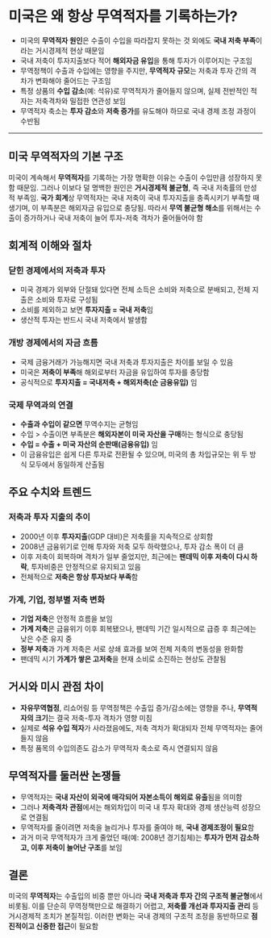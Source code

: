 # 미국은 왜 항상 무역적자를 기록하는가?


* 미국의 **무역적자 원인**은 수출이 수입을 따라잡지 못하는 것 외에도 **국내 저축 부족**이라는 거시경제적 현상 때문임
* 국내 저축이 투자지출보다 적어 **해외자금 유입**을 통해 투자가 이루어지는 구조임
* 무역정책이 수출과 수입에는 영향을 주지만, **무역적자 규모**는 저축과 투자 간의 격차가 변화해야 줄어드는 구조임
* 특정 상품의 **수입 감소**(예: 석유)로 무역적자가 줄어들지 않으며, 실제 전반적인 적자는 저축격차와 밀접한 연관성 보임
* 무역적자 축소는 **투자 감소**와 **저축 증가**를 유도해야 하므로 국내 경제 조정 과정이 수반됨

---

미국 무역적자의 기본 구조
--------------

미국이 계속해서 **무역적자**를 기록하는 가장 명확한 이유는 수출이 수입만큼 성장하지 못함 때문임. 그러나 이보다 덜 명백한 원인은 **거시경제적 불균형**, 즉 국내 저축률의 만성적 부족임. **국가 회계**상 무역적자는 국내 저축이 국내 투자지출을 충족시키기 부족할 때 생기며, 이 부족분은 해외자금 유입으로 충당됨. 따라서 **무역 불균형 해소**를 위해서는 수출이 증가하거나 국내 저축이 늘어 투자-저축 격차가 줄어들어야 함

회계적 이해와 절차
----------

### 닫힌 경제에서의 저축과 투자

* 미국 경제가 외부와 단절돼 있다면 전체 소득은 소비와 저축으로 분배되고, 전체 지출은 소비와 투자로 구성됨
* 소비를 제외하고 보면 **투자지출 = 국내 저축**임
* 생산적 투자는 반드시 국내 저축에서 발생함

### 개방 경제에서의 자금 흐름

* 국제 금융거래가 가능해지면 국내 저축과 투자지출은 차이를 보일 수 있음
* 미국은 **저축이 부족**해 해외로부터 자금을 유입하여 투자를 충당함
* 공식적으로 **투자지출 = 국내저축 + 해외저축(순 금융유입)** 임

### 국제 무역과의 연결

* **수출과 수입이 같으면** 무역수지는 균형임
* 수입 > 수출이면 부족분은 **해외자본이 미국 자산을 구매**하는 형식으로 충당됨
* **수입 = 수출 + 미국 자산의 순판매(금융유입)** 임
* 이 금융유입은 쉽게 다른 투자로 전환될 수 있으며, 미국의 총 차입규모는 위 두 방식 모두에서 동일하게 산출됨

주요 수치와 트렌드
----------

### 저축과 투자 지출의 추이

* 2000년 이후 **투자지출**(GDP 대비)은 저축률을 지속적으로 상회함
* 2008년 금융위기로 인해 투자와 저축 모두 하락했으나, 투자 감소 폭이 더 큼
* 이후 저축이 회복하며 격차가 일부 줄었지만, 최근에는 **팬데믹 이후 저축이 다시 하락**, 투자비중은 안정적으로 유지되고 있음
* 전체적으로 **저축은 항상 투자보다 부족**함

### 가계, 기업, 정부별 저축 변화

* **기업 저축**은 안정적 흐름을 보임
* **가계 저축**은 금융위기 이후 회복됐으나, 팬데믹 기간 일시적으로 급증 후 최근에는 낮은 수준 유지 중
* **정부 저축**과 가계 저축은 서로 상쇄 효과를 보여 전체 저축의 변동성을 완화함
* 팬데믹 시기 **가계가 쌓은 고저축**을 현재 소비로 소진하는 현상도 관찰됨

거시와 미시 관점 차이
------------

* **자유무역협정**, 리쇼어링 등 무역정책은 수출입 증가/감소에는 영향을 주나, **무역적자의 크기**는 결국 저축-투자 격차가 영향 미침
* 실제로 **석유 수입 적자**가 사라졌음에도, 저축 격차가 확대되자 전체 무역적자는 줄어들지 않음
* 특정 품목의 수입의존도 감소가 무역적자 축소로 즉시 연결되지 않음

무역적자를 둘러싼 논쟁들
-------------

* 무역적자는 **국내 자산이 외국에 매각되어 자본소득이 해외로 유출**됨을 의미함
* 그러나 **저축격차 관점**에서는 해외차입이 미국 내 투자 확대와 경제 생산능력 성장으로 연결됨
* 무역적자를 줄이려면 저축을 늘리거나 투자를 줄여야 해, **국내 경제조정이 필요**함
* 과거 미국 무역적자가 크게 줄었던 때(예: 2008년 경기침체)는 **투자가 먼저 감소하고, 이후 저축이 늘어난 구조**를 보임

결론
--

미국의 **무역적자**는 수출입의 비중 뿐만 아니라 **국내 저축과 투자 간의 구조적 불균형**에서 비롯됨. 이를 단순히 무역정책만으로 해결하기 어렵고, **저축률 개선과 투자지출 관리** 등 거시경제적 조치가 본질적임. 이러한 변화는 국내 경제의 구조적 조정을 동반하므로 **점진적이고 신중한 접근**이 필요함

